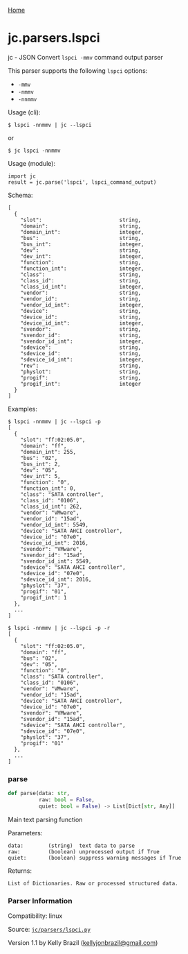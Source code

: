 [Home](https://kellyjonbrazil.github.io/jc/)
<a id="jc.parsers.lspci"></a>

# jc.parsers.lspci

jc - JSON Convert `lspci -mmv` command output parser

This parser supports the following `lspci` options:
- `-mmv`
- `-nmmv`
- `-nnmmv`

Usage (cli):

    $ lspci -nnmmv | jc --lspci

or

    $ jc lspci -nnmmv

Usage (module):

    import jc
    result = jc.parse('lspci', lspci_command_output)

Schema:

    [
      {
        "slot":                         string,
        "domain":                       string,
        "domain_int":                   integer,
        "bus":                          string,
        "bus_int":                      integer,
        "dev":                          string,
        "dev_int":                      integer,
        "function":                     string,
        "function_int":                 integer,
        "class":                        string,
        "class_id":                     string,
        "class_id_int":                 integer,
        "vendor":                       string,
        "vendor_id":                    string,
        "vendor_id_int":                integer,
        "device":                       string,
        "device_id":                    string,
        "device_id_int":                integer,
        "svendor":                      string,
        "svendor_id":                   string,
        "svendor_id_int":               integer,
        "sdevice":                      string,
        "sdevice_id":                   string,
        "sdevice_id_int":               integer,
        "rev":                          string,
        "physlot":                      string,
        "progif":                       string,
        "progif_int":                   integer
      }
    ]

Examples:

    $ lspci -nnmmv | jc --lspci -p
    [
      {
        "slot": "ff:02:05.0",
        "domain": "ff",
        "domain_int": 255,
        "bus": "02",
        "bus_int": 2,
        "dev": "05",
        "dev_int": 5,
        "function": "0",
        "function_int": 0,
        "class": "SATA controller",
        "class_id": "0106",
        "class_id_int": 262,
        "vendor": "VMware",
        "vendor_id": "15ad",
        "vendor_id_int": 5549,
        "device": "SATA AHCI controller",
        "device_id": "07e0",
        "device_id_int": 2016,
        "svendor": "VMware",
        "svendor_id": "15ad",
        "svendor_id_int": 5549,
        "sdevice": "SATA AHCI controller",
        "sdevice_id": "07e0",
        "sdevice_id_int": 2016,
        "physlot": "37",
        "progif": "01",
        "progif_int": 1
      },
      ...
    ]

    $ lspci -nnmmv | jc --lspci -p -r
    [
      {
        "slot": "ff:02:05.0",
        "domain": "ff",
        "bus": "02",
        "dev": "05",
        "function": "0",
        "class": "SATA controller",
        "class_id": "0106",
        "vendor": "VMware",
        "vendor_id": "15ad",
        "device": "SATA AHCI controller",
        "device_id": "07e0",
        "svendor": "VMware",
        "svendor_id": "15ad",
        "sdevice": "SATA AHCI controller",
        "sdevice_id": "07e0",
        "physlot": "37",
        "progif": "01"
      },
      ...
    ]

<a id="jc.parsers.lspci.parse"></a>

### parse

```python
def parse(data: str,
          raw: bool = False,
          quiet: bool = False) -> List[Dict[str, Any]]
```

Main text parsing function

Parameters:

    data:        (string)  text data to parse
    raw:         (boolean) unprocessed output if True
    quiet:       (boolean) suppress warning messages if True

Returns:

    List of Dictionaries. Raw or processed structured data.

### Parser Information
Compatibility:  linux

Source: [`jc/parsers/lspci.py`](https://github.com/kellyjonbrazil/jc/blob/master/jc/parsers/lspci.py)

Version 1.1 by Kelly Brazil (kellyjonbrazil@gmail.com)
